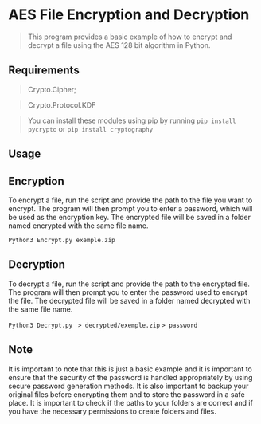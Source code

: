# AES File Encryption and Decryption

> This program provides a basic example of how to encrypt and decrypt a file using the AES 128 bit algorithm in Python.

## Requirements    
> Crypto.Cipher;

> Crypto.Protocol.KDF

> You can install these modules using pip by running `pip install pycrypto` or `pip install cryptography`

## Usage

## Encryption

To encrypt a file, run the script and provide the path to the file you want to encrypt. The program will then prompt you to enter a password, which will be used as the encryption key. The encrypted file will be saved in a folder named encrypted with the same file name.

`Python3 Encrypt.py exemple.zip`

## Decryption

To decrypt a file, run the script and provide the path to the encrypted file. The program will then prompt you to enter the password used to encrypt the file. The decrypted file will be saved in a folder named decrypted with the same file name.

`Python3 Decrypt.py `
`> decrypted/exemple.zip`
`> password`

## Note

It is important to note that this is just a basic example and it is important to ensure that the security of the password is handled appropriately by using secure password generation methods. It is also important to backup your original files before encrypting them and to store the password in a safe place. It is important to check if the paths to your folders are correct and if you have the necessary permissions to create folders and files.
